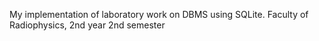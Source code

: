 My implementation of laboratory work on DBMS using SQLite.
Faculty of Radiophysics, 2nd year 2nd semester
